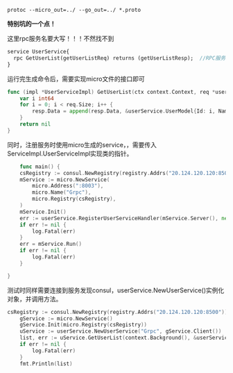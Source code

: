`protoc --micro_out=../ --go_out=../ *.proto `

**特别坑的一个点！**

这里rpc服务名要大写！！！不然找不到

```protobuf
service UserService{
  rpc GetUserList(getUserListReq) returns (getUserListResp);  //RPC服务名要大写！
}
```

运行完生成命令后，需要实现micro文件的接口即可
```go
func (impl *UserServiceImpl) GetUserList(ctx context.Context, req *userService.GetUserListReq, resp *userService.GetUserListResp) error {
	var i int64
	for i = 0; i < req.Size; i++ {
		resp.Data = append(resp.Data, &userService.UserModel{Id: i, Name: "userName_" + strconv.Itoa(int(i))})
	}
	return nil
}
```

同时，注册服务时使用micro生成的service，，需要传入ServiceImpl.UserServiceImpl实现类的指针。
```go
	func main() {
	csRegistry := consul.NewRegistry(registry.Addrs("20.124.120.120:8500"))
	mService := micro.NewService(
		micro.Address(":8003"),
		micro.Name("Grpc"),
		micro.Registry(csRegistry),
	)
	mService.Init()
	err := userService.RegisterUserServiceHandler(mService.Server(), new(ServiceImpl.UserServiceImpl))
	if err != nil {
		log.Fatal(err)
	}
	err = mService.Run()
	if err != nil {
		log.Fatal(err)
	}

}
```


测试时同样需要连接到服务发现consul，userService.NewUserService()实例化对象，并调用方法。
```go
csRegistry := consul.NewRegistry(registry.Addrs("20.124.120.120:8500"))
	gService := micro.NewService()
	gService.Init(micro.Registry(csRegistry))
	uService := userService.NewUserService("Grpc", gService.Client())
	list, err := uService.GetUserList(context.Background(), &userService.GetUserListReq{Size: 5})
	if err != nil {
		log.Fatal(err)
	}
	fmt.Println(list)
  ```
  

